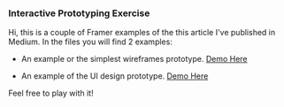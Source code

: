 ### Interactive Prototyping Exercise

Hi, this is a couple of Framer examples of the this article I've published in Medium. In the files you will find 2 examples:

- An example or the simplest wireframes prototype. [Demo Here](https://framer.cloud/hqfeZ)

- An example of the UI design prototype. [Demo Here](https://framer.cloud/RDlVW)

Feel free to play with it!
